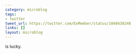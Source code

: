 ```yaml
---
category: microblog
tags:
- twitter
tweet_url: https://twitter.com/ExMember/status/1048430248
links: []
layout: microblog
---
```

is lucky.
